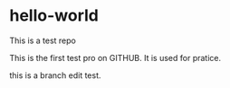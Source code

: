 # hello-world
This is a test repo

This is the first test pro on GITHUB.
It is used for pratice.

this is a branch edit test.
